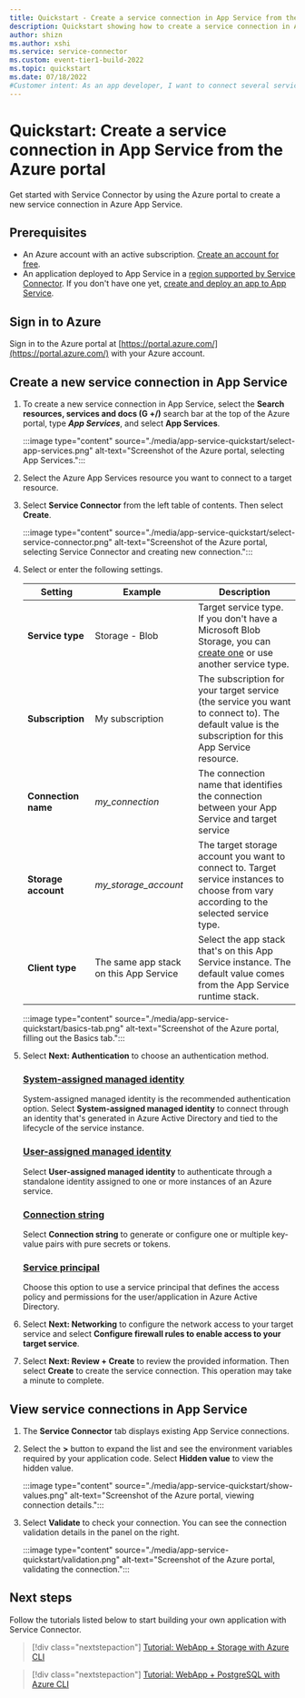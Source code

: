 ```yaml
---
title: Quickstart - Create a service connection in App Service from the Azure portal
description: Quickstart showing how to create a service connection in App Service from the Azure portal
author: shizn
ms.author: xshi
ms.service: service-connector
ms.custom: event-tier1-build-2022
ms.topic: quickstart
ms.date: 07/18/2022
#Customer intent: As an app developer, I want to connect several services together so that I can ensure I have the right connectivity to access my Azure resources.
---
```


# Quickstart: Create a service connection in App Service from the Azure portal

Get started with Service Connector by using the Azure portal to create a new service connection in Azure App Service.

## Prerequisites

- An Azure account with an active subscription. [Create an account for free](https://azure.microsoft.com/free/dotnet).
- An application deployed to App Service in a [region supported by Service Connector](./concept-region-support.md). If you don't have one yet, [create and deploy an app to App Service](../app-service/quickstart-dotnetcore.md).

## Sign in to Azure

Sign in to the Azure portal at [https://portal.azure.com/](https://portal.azure.com/) with your Azure account.

## Create a new service connection in App Service

1. To create a new service connection in App Service, select the **Search resources, services and docs (G +/)** search bar at the top of the Azure portal, type ***App Services***, and select **App Services**.

    :::image type="content" source="./media/app-service-quickstart/select-app-services.png" alt-text="Screenshot of the Azure portal, selecting App Services.":::

1. Select the Azure App Services resource you want to connect to a target resource.
1. Select **Service Connector** from the left table of contents. Then select **Create**.

    :::image type="content" source="./media/app-service-quickstart/select-service-connector.png" alt-text="Screenshot of the Azure portal, selecting Service Connector and creating new connection.":::

1. Select or enter the following settings.

    | Setting             | Example                                | Description                                                                                                                                                             |
    |---------------------|----------------------------------------|-------------------------------------------------------------------------------------------------------------------------------------------------------------------------|
    | **Service type**    | Storage -  Blob                        | Target service type. If you don't have a Microsoft Blob Storage, you can [create one](../storage/blobs/storage-quickstart-blobs-portal.md) or use another service type. |
    | **Subscription**    | My subscription                        | The subscription for your target service (the service you want to connect to). The default value is the subscription for this App Service resource.          |
    | **Connection name** | *my_connection*                        | The connection name that identifies the connection between your App Service and target service                                                                          |
    | **Storage account** | *my_storage_account*                   | The target storage account you want to connect to. Target service instances to choose from vary according to the selected service type.                                 |
    | **Client type**     | The same app stack on this App Service | Select the app stack that's on this App Service instance. The default value comes from the App Service runtime stack.                                                   |

    :::image type="content" source="./media/app-service-quickstart/basics-tab.png" alt-text="Screenshot of the Azure portal, filling out the Basics tab.":::

1. Select **Next: Authentication** to choose an authentication method.

    ### [System-assigned managed identity](#tab/SMI)

    System-assigned managed identity is the recommended authentication option. Select **System-assigned managed identity** to connect through an identity that's generated in Azure Active Directory and tied to the lifecycle of the service instance.

    ### [User-assigned managed identity](#tab/UMI)

    Select **User-assigned managed identity** to authenticate through a standalone identity assigned to one or more instances of an Azure service.

    ### [Connection string](#tab/CS)

    Select **Connection string** to generate or configure one or multiple key-value pairs with pure secrets or tokens.

    ### [Service principal](#tab/SP)

    Choose this option to use a service principal that defines the access policy and permissions for the user/application in Azure Active Directory.

1. Select **Next: Networking** to configure the network access to your target service and select **Configure firewall rules to enable access to your target service**.

1. Select **Next: Review + Create**  to review the provided information. Then select **Create** to create the service connection. This operation may take a minute to complete.

## View service connections in App Service

1. The **Service Connector** tab displays existing App Service connections.

1. Select the **>** button to expand the list and see the environment variables required by your application code. Select **Hidden value** to view the hidden value.

    :::image type="content" source="./media/app-service-quickstart/show-values.png" alt-text="Screenshot of the Azure portal, viewing connection details.":::

1. Select **Validate** to check your connection. You can see the connection validation details in the panel on the right.

    :::image type="content" source="./media/app-service-quickstart/validation.png" alt-text="Screenshot of the Azure portal, validating the connection.":::

## Next steps

Follow the tutorials listed below to start building your own application with Service Connector.

> [!div class="nextstepaction"]
> [Tutorial: WebApp + Storage with Azure CLI](./tutorial-csharp-webapp-storage-cli.md)

> [!div class="nextstepaction"]
> [Tutorial: WebApp + PostgreSQL with Azure CLI](./tutorial-django-webapp-postgres-cli.md)
